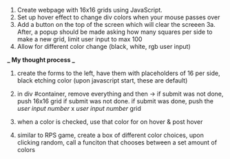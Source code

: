 1. Create webpage with 16x16 grids using JavaScript.
2. Set up hover effect to change div colors when your mouse passes over
3. Add a button on the top of the screen which will clear the screeen
   3a. After, a popup should be made asking how many squares per side to make a new grid, limit user input to max 100
4. Allow for different color change (black, white, rgb user input)

**_ My thought process _**

1. create the forms to the left, have them with placeholders of 16 per side, black etching color (upon javascript start, these are default)

2. in div #container, remove everything and then -> if submit was not done, push 16x16 grid if submit was not done. if submit was done, push the _user input number_ x _user input number_ grid

3. when a color is checked, use that color for on hover & post hover

4. similar to RPS game, create a box of different color choices, upon clicking random, call a funciton that chooses between a set amount of colors
